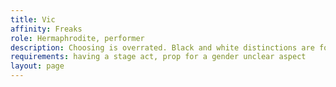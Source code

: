 ```yaml
---
title: Vic
affinity: Freaks
role: Hermaphrodite, performer
description: Choosing is overrated. Black and white distinctions are for limited people. They have hated you since your birth, because you don’t want to choose. You are different, you are a challenge to what the people pretend to know. And so what? They don’t like you? Fine. Let’s test their limits make them shocked. It’s funny, it’s liberating, but sometimes it hurts. Maybe one day you will stop and try to live an ordinary life. Always being the rebel is consuming you.
requirements: having a stage act, prop for a gender unclear aspect
layout: page
---
```

